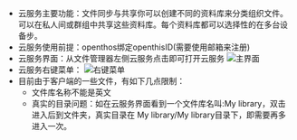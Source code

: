 - 云服务主要功能：文件同步与共享你可以创建不同的资料库来分类组织文件。可以在私人间或群组中共享这些资料库。每个资料库都可以选择性的在多台设备步。
- 云服务使用前提：openthos绑定openthisID(需要使用邮箱来注册)
- 云服务界面：从文件管理器左侧云服务点击即可打开云服务
  ![主界面](https://github.com/openthos/desktop-analysis/blob/master/image/HomeUI.png)
- 云服务右键菜单：
  ![右键菜单](https://github.com/openthos/desktop-analysis/blob/master/image/menu_folder.png)
- 目前由于客户端的一些文件，有如下几点限制：
  - 文件库名称不能是英文
  - 真实的目录问题：如在云服务界面看到一个文件库名叫:My library，双击进入后到文件夹，真实目录在 My library/My library目录下，即需要再多进入一次。
  

